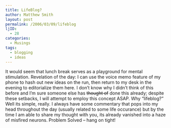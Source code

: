 ```yaml
---
title: LifeBlog?
author: Matthew Smith
layout: post
permalink: /2006/03/09/lifeblog
ljID:
  - 28
categories:
  - Musings
tags:
  - blogging
  - ideas
---
```

It would seem that lunch break serves as a playground for mental stimulation. Revelation of the day: I can use the voice memo feature of my phone to hash out new ideas on the run, then return to my desk in the evening to editorialize them here. I don&#8217;t know why I didn&#8217;t think of this before and I&#8217;m sure someone else has <strike>thought of</strike> done this already; despite these setbacks, I will attempt to employ this concept ASAP. Why &#8220;lifeblog?&#8221; Well its simple, really. I always have some commentary that pops into my head throughout the day (usually related to some life occurance) but by the time I am able to share my thought with you, its already vanished into a haze of misfired neurons. Problem Solved &#8211; hang on tight!